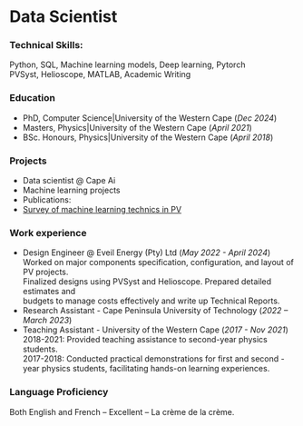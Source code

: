 # Data Scientist

### Technical Skills: 
Python, SQL, Machine learning models, Deep learning, Pytorch\
PVSyst, Helioscope, MATLAB, Academic Writing

### Education
- PhD, Computer Science|University of the Western Cape (_Dec 2024_)
- Masters, Physics|University of the Western Cape (_April 2021_)
- BSc. Honours, Physics|University of the Western Cape (_April 2018_)

### Projects
- Data scientist @ Cape Ai
- Machine learning projects
- Publications:
- [Survey of machine learning technics in PV](https://zenodo.org/doi/10.5281/zenodo.7369295)

### Work experience
- Design Engineer @ Eveil Energy (Pty) Ltd (_May 2022 - April 2024_)\
  Worked on major components specification, configuration, and layout of PV projects.\
  Finalized designs using PVSyst and Helioscope. Prepared detailed estimates and\
  budgets to manage costs effectively and write up Technical Reports.
- Research Assistant - Cape Peninsula University of Technology (_2022 – March 2023_)
- Teaching Assistant - University of the Western Cape (_2017 - Nov 2021_)\
  2018-2021: Provided teaching assistance to second-year physics students.\
  2017-2018: Conducted practical demonstrations for first and
  second -year physics students, facilitating hands-on learning experiences.
  
### Language Proficiency
Both English and French – Excellent – La crème de la crème.
  
